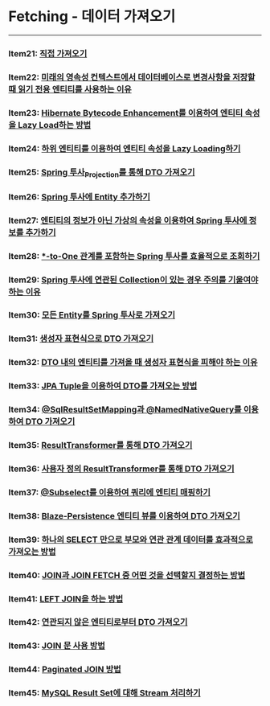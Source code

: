# Fetching - 데이터 가져오기

---

### Item21: [직접 가져오기](./item21.md)
### Item22: [미래의 영속성 컨텍스트에서 데이터베이스로 변경사항을 저장할 때 읽기 전용 엔티티를 사용하는 이유](./item22.md)
### Item23: [Hibernate Bytecode Enhancement를 이용하여 엔티티 속성을 Lazy Load하는 방법](./item23.md)
### Item24: [하위 엔티티를 이용하여 엔티티 속성을 Lazy Loading하기](./item24.md)
### Item25: [Spring 투사<sub>Projection</sub>를 통해 DTO 가져오기](./item25.md)
### Item26: [Spring 투사에 Entity 추가하기](./item26.md)
### Item27: [엔티티의 정보가 아닌 가상의 속성을 이용하여 Spring 투사에 정보를 추가하기](./item27.md)
### Item28: [*-to-One 관계를 포함하는 Spring 투사를 효율적으로 조회하기](./item28.md)
### Item29: [Spring 투사에 연관된 Collection이 있는 경우 주의를 기울여야 하는 이유](item29.md)
### Item30: [모든 Entity를 Spring 투사로 가져오기](./item30.md)
### Item31: [생성자 표현식으로 DTO 가져오기](./item31.md)
### Item32: [DTO 내의 엔티티를 가져올 때 생성자 표현식을 피해야 하는 이유](./item32.md)
### Item33: [JPA Tuple을 이용하여 DTO를 가져오는 방법](./item33.md)
### Item34: [@SqlResultSetMapping과 @NamedNativeQuery를 이용하여 DTO 가져오기](./item34.md)
### Item35: [ResultTransformer를 통해 DTO 가져오기](./item35.md)
### Item36: [사용자 정의 ResultTransformer를 통해 DTO 가져오기](./item36.md)
### Item37: [@Subselect를 이용하여 쿼리에 엔티티 매핑하기](./item37.md)
### Item38: [Blaze-Persistence 엔티티 뷰를 이용하여 DTO 가져오기](./item38.md)
### Item39: [하나의 SELECT 만으로 부모와 연관 관계 데이터를 효과적으로 가져오는 방법](./item39.md)
### Item40: [JOIN과 JOIN FETCH 중 어떤 것을 선택할지 결정하는 방법](./item40.md)
### Item41: [LEFT JOIN을 하는 방법](./item41.md)
### Item42: [연관되지 않은 엔티티로부터 DTO 가져오기](./item42.md)
### Item43: [JOIN 문 사용 방법](./item43.md)
### Item44: [Paginated JOIN 방법](./item44.md)
### Item45: [MySQL Result Set에 대해 Stream 처리하기](./item45.md)